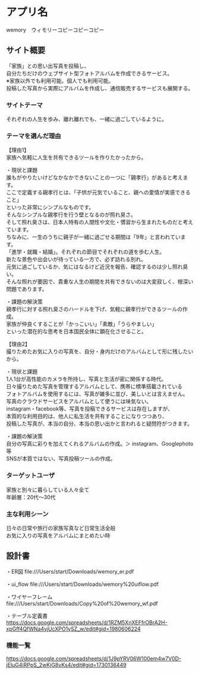 # アプリ名
wemory　ウィモリーコピーコピーコピー

## サイト概要
「家族」との思い出写真を投稿し、  
自分たちだけのウェブサイト型フォトアルバムを作成できるサービス。  
※家族以外でも利用可能。個人でも利用可能。  
投稿した写真から実際にアルバムを作成し、通信販売するサービスも展開する。  

### サイトテーマ
それぞれの人生を歩み、離れ離れでも、一緒に過ごしているように。

### テーマを選んだ理由
【理由1】  
家族へ気軽に人生を共有できるツールを作りたかったから。

・現状と課題  
誰もがやりたいけどなかなかできないことの一つに「親孝行」があると考えます。  
ここで定義する親孝行とは、「子供が元気でいること、親への愛情が実感できること」  
といった非常にシンプルなものです。  
そんなシンプルな親孝行を行う壁となるのが照れ臭さ。  
そして照れ臭さは、日本人特有の人間性や文化・慣習から生まれたものだと考えています。  
ちなみに、一生のうちに親子が一緒に過ごせる期間は「9年」と言われています。  
「進学・就職・結婚」。それぞれの節目でそれぞれの道を歩む人生。  
新たな景色や出会いが待っている一方で、必ず訪れる別れ。  
元気に過ごしているか、気にはなるけど近況を報告、確認するのは少し照れ臭い。  
そんな照れが要因で、貴重な人生の期間を共有できないのは大変寂しく、根深い問題であります。  

・課題の解決策  
親孝行に対する照れ臭さのハードルを下げ、気軽に親孝行ができるツールの作成。  
家族が仲良くすることが「かっこいい」「素敵」「うらやましい」  
といった潜在的な思考を日本国民全体に顕在化させること。  

【理由2】  
撮りためたお気に入りの写真を、自分・身内だけのアルバムとして形に残したいから。

・現状と課題  
1人1台が高性能のカメラを所持し、写真と生活が密に関係する時代。  
日々撮りためた写真を管理するアルバムとして、携帯に標準搭載されている  
フォトアルバムを使用するには、写真が雑多に並び、美しいとは言えません。  
写真のクラウドサービスをアルバムとして使うには味気ない。  
instagram・facebook等、写真を投稿できるサービスは存在しますが、  
本質的な利用目的は、他人に私生活を共有することになりつつあり、  
投稿した写真が、本当の自分、本当の思い出かと言われると疑問符がつきます。  

・課題の解決策  
自分の写真に彩りを加えてくれるアルバムの作成。＞ instagram、Googlephoto等  
SNSが本質ではない、写真投稿ツールの作成。  

### ターゲットユーザ
家族と別々に暮らしている人々全て  
年齢層：20代〜30代  

### 主な利用シーン
日々の日常や旅行の家族写真など日常生活全般  
お気に入りの写真をアルバムにまとめたい時  

## 設計書
・ER図
file:///Users/start/Downloads/wemory_er.pdf

・ui_flow
file:///Users/start/Downloads/wemory%20uiflow.pdf

・ワイヤーフレーム
file:///Users/start/Downloads/Copy%20of%20wemory_wf.pdf

・テーブル定義書
https://docs.google.com/spreadsheets/d/1RZM5XnXEFfrOBrA2H-xpGff4QfWNa4yjUcXPO1ySZ_w/edit#gid=1980606224

### 機能一覧
https://docs.google.com/spreadsheets/d/1J9pYRV06W100em4w7V0D-jEIuG4iRPpS_2wKjG8vKs4/edit#gid=1730136449
